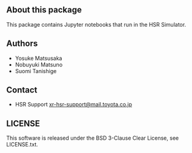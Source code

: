 About this package
---
This package contains Jupyter notebooks that run in the HSR Simulator.

Authors
---
 * Yosuke Matsusaka
 * Nobuyuki Matsuno
 * Suomi Tanishige

Contact
---
 * HSR Support <xr-hsr-support@mail.toyota.co.jp>

LICENSE
---
This software is released under the BSD 3-Clause Clear License, see LICENSE.txt.
